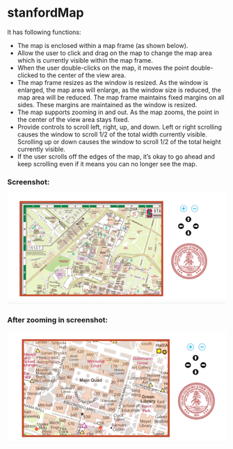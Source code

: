 # stanfordMap
It has following functions:
* The map is enclosed within a map frame (as shown below).
* Allow the user to click and drag on the map to change the map area which is currently visible within the map frame.
* When the user double-clicks on the map, it moves the point double-clicked to the center of the view area.
* The map frame resizes as the window is resized. As the window is enlarged, the map area will enlarge, as the window size is reduced, the map area will be reduced. The map frame maintains fixed margins on all sides. These margins are maintained as the window is resized. 
* The map supports zooming in and out. As the map zooms, the point in the center of the view area stays fixed. 
* Provide controls to scroll left, right, up, and down. Left or right scrolling causes the window to scroll 1/2 of the total width currently visible. Scrolling up or down causes the window to scroll 1/2 of the total height currently visible.
* If the user scrolls off the edges of the map, it’s okay to go ahead and keep scrolling even if it means you can no longer see the map.

### Screenshot:
![alt text](https://github.com/TianyunXu923/stanfordMap/blob/master/demoImg1.png)

### After zooming in screenshot: 
![alt text](https://github.com/TianyunXu923/stanfordMap/blob/master/demoImg2.png)
